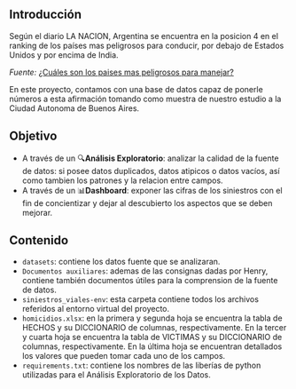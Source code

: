 ## Introducción

Según el diario LA NACION, Argentina se encuentra en la posicion 4 en el ranking de los países mas peligrosos para conducir, por debajo de Estados Unidos y por encima de India.

*Fuente:* [¿Cuáles son los paises mas peligrosos para manejar?](https://www.lanacion.com.ar/autoscuales-son-los-paises-mas-peligrosos-para-manejar-y-en-que-puesto-esta-la-argentina-nid19052022/)

En este proyecto, contamos con una base de datos capaz de ponerle números a esta afirmación tomando como muestra de nuestro estudio a la Ciudad Autonoma de Buenos Aires.

## Objetivo

- A través de un 🔍**Análisis Exploratorio**: analizar la calidad de la fuente de datos: si posee datos duplicados, datos atipicos o datos vacíos, así como tambien los patrones y la relacion entre campos.
- A través de un 📊**Dashboard**: exponer las cifras de los siniestros con el fin de concientizar y dejar al descubierto los aspectos que se deben mejorar.

## Contenido

- `datasets`: contiene los datos fuente que se analizaran.
- `Documentos auxiliares`: ademas de las consignas dadas por Henry, contiene también documentos útiles para la comprension de la fuente de datos.
- `siniestros_viales-env`: esta carpeta contiene todos los archivos referidos al entorno virtual del proyecto.
- `homicidios.xlsx`: en la primera y segunda hoja se encuentra la tabla de HECHOS y su DICCIONARIO de columnas, respectivamente. En la tercer y cuarta hoja se encuentra la tabla de VICTIMAS y su DICCIONARIO de columnas, respectivamente. En la última hoja se encuentran detallados los valores que pueden tomar cada uno de los campos.
- `requirements.txt`: contiene los nombres de las liberías de python utilizadas para el Análisis Exploratorio de los Datos.
